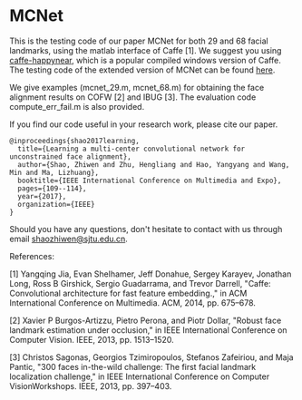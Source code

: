 # MCNet
This is the testing code of our paper MCNet for both 29 and 68 facial landmarks, using the matlab interface of Caffe [1]. We suggest you using [caffe-happynear](https://github.com/happynear/caffe-windows), which is a popular compiled windows version of Caffe. The testing code of the extended version of MCNet can be found [here](https://github.com/ZhiwenShao/MCNet-Extension).

We give examples (mcnet_29.m, mcnet_68.m) for obtaining the face alignment results on COFW [2] and IBUG [3]. The evaluation code compute_err_fail.m is also provided.

If you find our code useful in your research work, please cite our paper.
```
@inproceedings{shao2017learning,
  title={Learning a multi-center convolutional network for unconstrained face alignment},
  author={Shao, Zhiwen and Zhu, Hengliang and Hao, Yangyang and Wang, Min and Ma, Lizhuang},
  booktitle={IEEE International Conference on Multimedia and Expo},
  pages={109--114},
  year={2017},
  organization={IEEE}
}
```
Should you have any questions, don't hesitate to contact with us through email shaozhiwen@sjtu.edu.cn.

References:

[1] Yangqing Jia, Evan Shelhamer, Jeff Donahue, Sergey Karayev, Jonathan Long, Ross B Girshick, Sergio Guadarrama, and Trevor Darrell, "Caffe: Convolutional architecture for fast feature embedding.," in ACM International Conference on Multimedia. ACM, 2014, pp. 675–678.

[2] Xavier P Burgos-Artizzu, Pietro Perona, and Piotr Dollar, "Robust face landmark estimation under occlusion," in IEEE International Conference on Computer Vision. IEEE, 2013, pp. 1513–1520.

[3] Christos Sagonas, Georgios Tzimiropoulos, Stefanos Zafeiriou, and Maja Pantic, "300 faces in-the-wild challenge: The first facial landmark localization challenge," in IEEE International Conference on Computer VisionWorkshops. IEEE, 2013, pp. 397–403.
